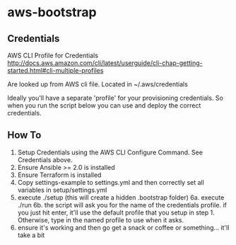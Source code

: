 # aws-bootstrap

## Credentials

AWS CLI Profile for Credentials
http://docs.aws.amazon.com/cli/latest/userguide/cli-chap-getting-started.html#cli-multiple-profiles

Are looked up from AWS cli file. Located in ~/.aws/credentials 

Ideally you'll have a separate 'profile' for your provisioning credentials.
So when you run the script below you can use and deploy the correct credentials.

## How To

1. Setup Credentials using the AWS CLI Configure Command. See Credentials above.
2. Ensure Ansible >= 2.0 is installed
3. Ensure Terraform is installed
4. Copy settings-example to settings.yml and then correctly set all variables in setup/settings.yml
5. execute ./setup (this will create a hidden .bootstrap folder)
6a. execute ./run
6b. the script will ask you for the name of the credentials profile. if you just hit enter, it'll use the default profile that you setup in step 1. Otherwise, type in the named profile to use when it asks.
7. ensure it's working and then go get a snack or coffee or something... it'll take a bit
